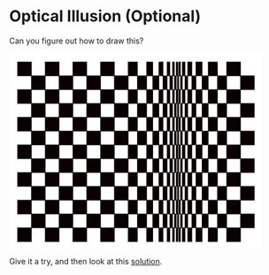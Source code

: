 # Optical Illusion \(Optional\)

Can you figure out how to draw this?

![](../.gitbook/assets/image%20%28368%29.png)

Give it a try, and then look at this [solution](https://snap.berkeley.edu/snap/snap.html#present:Username=uoc_tpi&ProjectName=BridgetRiley_&editMode&noRun).

